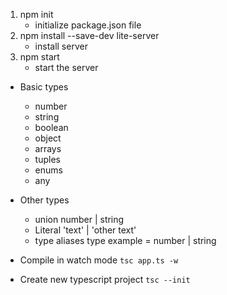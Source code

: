 1. npm init
   * initialize package.json file
2. npm install --save-dev lite-server
   * install server
3. npm start
   * start the server

* Basic types
   * number
   * string
   * boolean
   * object
   * arrays
   * tuples
   * enums
   * any

* Other types
   * union        number | string
   * Literal      'text' | 'other text'
   * type aliases   type example = number | string




* Compile in watch mode
`tsc app.ts -w`

* Create new typescript project
`tsc --init`